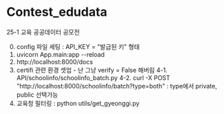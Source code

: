 # Contest_edudata
25-1 교육 공공데이터 공모전

0. config 파일 세팅 : API_KEY = "발급된 키" 형태
1. uvicorn App.main:app --reload
2. http://localhost:8000/docs
3. certifi 관련 환경 셋업 - 난 그냥 verify = False 해버림
4-1. API/schoolinfo/schoolinfo_batch.py
4-2. curl -X POST "http://localhost:8000/schoolinfo/batch?type=both"  : type에서 private, public 선택가능
5. 교육청 필터링 : python utils/get_gyeonggi.py